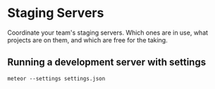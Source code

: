 # Staging Servers

Coordinate your team's staging servers. Which ones are in use, what projects are on them, and which are free for the taking.

## Running a development server with settings

    meteor --settings settings.json
